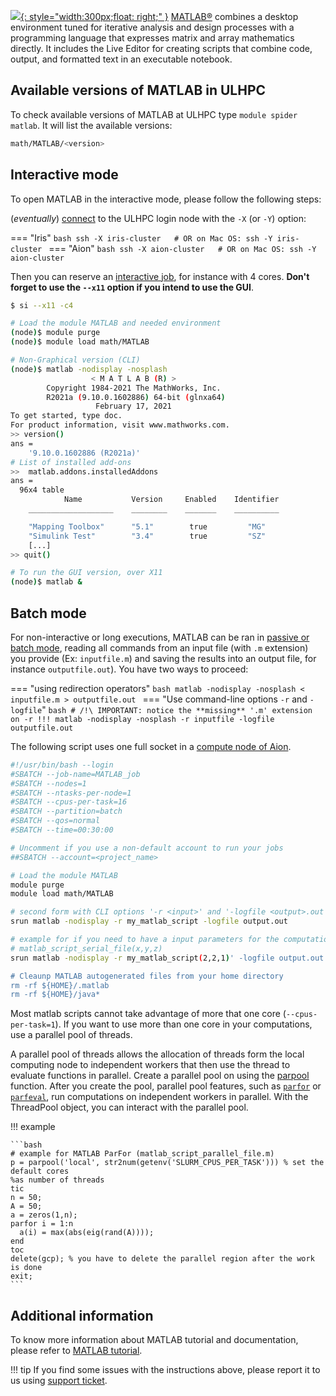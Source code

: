 [![](https://pbs.twimg.com/profile_images/1041686882915155968/qw90wxxo.jpg){: style="width:300px;float: right;" }](https://nl.mathworks.com/)
[MATLAB®](https://nl.mathworks.com/products/matlab.html) combines
a desktop environment tuned for iterative analysis and design processes
with a programming language that expresses matrix and array mathematics directly.
It includes the Live Editor for creating scripts that combine code, output,
and formatted text in an executable notebook.


## Available versions of MATLAB in ULHPC
To check available versions of MATLAB at ULHPC type `module spider matlab`.
It will list the available versions:
```bash
math/MATLAB/<version>
```

## Interactive mode

To open MATLAB in the interactive mode, please follow the following steps:

(_eventually_) [connect](../../connect/access.md) to the ULHPC login node with the `-X` (or `-Y`) option:

=== "Iris"
    ```bash
    ssh -X iris-cluster   # OR on Mac OS: ssh -Y iris-cluster
    ```
=== "Aion"
    ```bash
    ssh -X aion-cluster   # OR on Mac OS: ssh -Y aion-cluster
    ```

Then you can reserve an [interactive job](../../jobs/interactive.md), for instance with 4 cores. **Don't forget to use the `--x11` option if you intend to use the GUI**.

```bash
$ si --x11 -c4

# Load the module MATLAB and needed environment
(node)$ module purge
(node)$ module load math/MATLAB

# Non-Graphical version (CLI)
(node)$ matlab -nodisplay -nosplash
                  < M A T L A B (R) >
        Copyright 1984-2021 The MathWorks, Inc.
        R2021a (9.10.0.1602886) 64-bit (glnxa64)
                   February 17, 2021
To get started, type doc.
For product information, visit www.mathworks.com.
>> version()
ans =
    '9.10.0.1602886 (R2021a)'
# List of installed add-ons
>>  matlab.addons.installedAddons
ans =
  96x4 table
            Name           Version     Enabled    Identifier
    ___________________    ________    _______    __________

    "Mapping Toolbox"      "5.1"        true         "MG"
    "Simulink Test"        "3.4"        true         "SZ"
    [...]
>> quit()

# To run the GUI version, over X11
(node)$ matlab &
```

## Batch mode

For non-interactive or long executions, MATLAB can be ran in [passive or batch mode](../../jobs/submit.md), reading all commands from an input file (with `.m` extension) you provide (Ex: `inputfile.m`) and saving the results into an output file, for instance `outputfile.out`).
You have two ways to proceed:

=== "using redirection operators"
    ```bash
    matlab -nodisplay -nosplash < inputfile.m > outputfile.out
    ```
=== "Use command-line options `-r` and `-logfile`"
    ```bash
    # /!\ IMPORTANT: notice the **missing** '.m' extension on -r !!!
    matlab -nodisplay -nosplash -r inputfile -logfile outputfile.out
    ```

The following script uses one full socket in a [compute node of Aion](/systems/aion/compute/).

```bash
#!/usr/bin/bash --login
#SBATCH --job-name=MATLAB_job
#SBATCH --nodes=1
#SBATCH --ntasks-per-node=1
#SBATCH --cpus-per-task=16
#SBATCH --partition=batch
#SBATCH --qos=normal
#SBATCH --time=00:30:00

# Uncomment if you use a non-default account to run your jobs
##SBATCH --account=<project_name>

# Load the module MATLAB
module purge
module load math/MATLAB

# second form with CLI options '-r <input>' and '-logfile <output>.out'
srun matlab -nodisplay -r my_matlab_script -logfile output.out

# example for if you need to have a input parameters for the computations
# matlab_script_serial_file(x,y,z)
srun matlab -nodisplay -r my_matlab_script(2,2,1)' -logfile output.out

# Cleaunp MATLAB autogenerated files from your home directory
rm -rf ${HOME}/.matlab
rm -rf ${HOME}/java*
```

Most matlab scripts cannot take advantage of more that one core (`--cpus-per-task=1`). If you want to use more than one core in your computations, use a parallel pool of threads.

A parallel pool of threads allows the allocation of threads form the local computing node to independent workers that then use the thread to evaluate functions in parallel. Create a parallel pool on using the [parpool](https://mathworks.com/help/parallel-computing/parallel.threadpool.html) function. After you create the pool, parallel pool features, such as [`parfor`](https://mathworks.com/help/parallel-computing/parallel-for-loops-parfor.html) or [`parfeval`](https://fr.mathworks.com/help/matlab/ref/parfeval.html?searchHighlight=parfeval&s_tid=srchtitle_parfeval_1), run computations on independent workers in parallel. With the ThreadPool object, you can interact with the parallel pool.


!!! example

    ```bash
    # example for MATLAB ParFor (matlab_script_parallel_file.m)
    p = parpool('local', str2num(getenv('SLURM_CPUS_PER_TASK'))) % set the default cores
    %as number of threads
    tic
    n = 50;
    A = 50;
    a = zeros(1,n);
    parfor i = 1:n
      a(i) = max(abs(eig(rand(A))));
    end
    toc
    delete(gcp); % you have to delete the parallel region after the work is done
    exit;
    ```

## Additional information

To know more information about MATLAB tutorial and documentation, please refer to [MATLAB tutorial](https://nl.mathworks.com/academia/books.html).

!!! tip
    If you find some issues with the instructions above, please report it to us using [support ticket](https://hpc.uni.lu/support).
